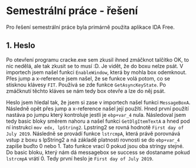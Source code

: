 # Semestrální práce - řešení

Pro řešení semestrální práce byla primárně použita aplikace IDA Free. 

## 1. Heslo

Po otevření programu cracke.exe sem zkusil ihned zmáčknot talčítko OK, to nic nedělá, ale tak zkusit se to musí :D. Je vidět, že do boxu nelze psát. V importech jsem našel funkci `EnableWindow`, která by mohla box odemknout. Přes jump a x-reference jsem našel, že se funkce volá potom, co se stisknou klávesy `FIT`. Používá se zde funkce `GetAsyncKeyState`. Po zmáčknutí těchto kláves se nám tedy box otevře a lze do něj psát.

Heslo jsem hledal tak, že jsem si zase v importech našel funkci `MessageBoxA`. Následně opět přes jump a x-reference našel její použítí. Hned první použítí nastáva po jumpu který kontroluje jestli je `ebp+var_4` nula. Následoval jsem tedy basic bloky směrem nahoru a našel funkci `GetDlgItemTextA` a hned pod ní instrukci `mov edx, lpString2`. Lpstring2 se rovná hodnotě `First day of July 2019`. Následně se provádí funkce `lstrcmpA`, která právě porovnává vstup z boxu s lpString2 a ná základě platnosti rovnosti se do `ebp+var_4` zapíše buďto 0 nebo 1. Tato funkce vrací 0 pokud jsou oba stringy stejné. Do basic bloku, který nám dá messagebox se success se dostaname pokud `lstrcmpA` vrátí 0. Tedy první heslo je `First day of July 2019`.